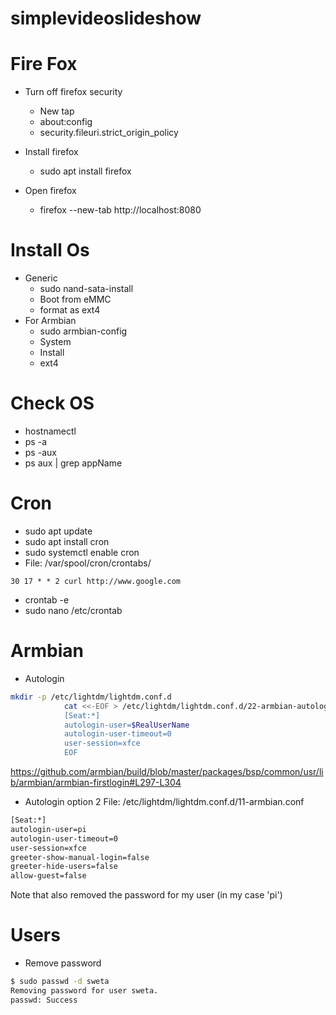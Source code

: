 # simplevideoslideshow

# Fire Fox
- Turn off firefox security
  - New tap
  - about:config
  - security.fileuri.strict_origin_policy

- Install firefox
  - sudo apt install firefox

- Open firefox
  - firefox --new-tab http://localhost:8080


# Install Os
- Generic
  - sudo nand-sata-install
  - Boot from eMMC
  - format as ext4
- For Armbian
  - sudo armbian-config
  - System
  - Install
  - ext4

# Check OS
- hostnamectl
- ps -a
- ps -aux
- ps aux | grep appName

# Cron
- sudo apt update
- sudo apt install cron
- sudo systemctl enable cron
- File: /var/spool/cron/crontabs/
```cron
30 17 * * 2 curl http://www.google.com
```

- crontab -e
- sudo nano /etc/crontab

# Armbian 
- Autologin
```sh
mkdir -p /etc/lightdm/lightdm.conf.d
			cat <<-EOF > /etc/lightdm/lightdm.conf.d/22-armbian-autologin.conf
			[Seat:*]
			autologin-user=$RealUserName
			autologin-user-timeout=0
			user-session=xfce
			EOF
```
https://github.com/armbian/build/blob/master/packages/bsp/common/usr/lib/armbian/armbian-firstlogin#L297-L304

- Autologin option 2
File: /etc/lightdm/lightdm.conf.d/11-armbian.conf
```sh
[Seat:*]
autologin-user=pi
autologin-user-timeout=0
user-session=xfce
greeter-show-manual-login=false
greeter-hide-users=false
allow-guest=false
```
Note that also removed the password for my user (in my case 'pi')

# Users
- Remove password
```sh
$ sudo passwd -d sweta
Removing password for user sweta.
passwd: Success
```
